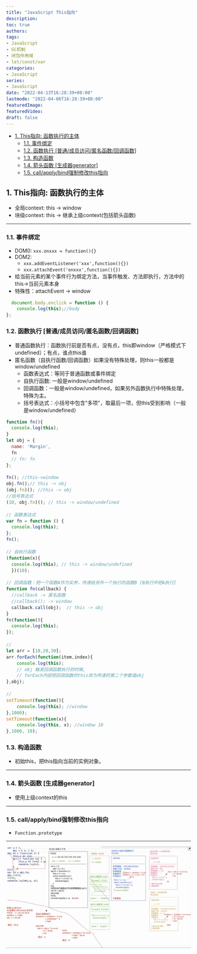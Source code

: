 ```yaml
---
title: "JavaScript This指向"
description:
toc: true
authors:
tags:
- JavaScript
- GC机制
- 闭包作用域
- let/const/var
categories:
- JavaScript
series:
- JavaScript
date: "2022-04-13T16:28:39+08:00"
lastmode: "2022-04-06T16:28:39+08:00"
featuredImage:
featuredVideo:
draft: false
---
```

- [1. This指向: 函数执行的主体](#1-this指向-函数执行的主体)
  - [1.1. 事件绑定](#11-事件绑定)
  - [1.2. 函数执行 [普通/成员访问/匿名函数/回调函数]](#12-函数执行-普通成员访问匿名函数回调函数)
  - [1.3. 构造函数](#13-构造函数)
  - [1.4. 箭头函数 [生成器generator]](#14-箭头函数-生成器generator)
  - [1.5. call/apply/bind强制修改this指向](#15-callapplybind强制修改this指向)

## 1. This指向: 函数执行的主体

- 全局context: this -> window
- 块级context: this -> 继承上级context(包括箭头函数)

---

### 1.1. 事件绑定

- DOM0: ```xxx.onxxx = function(){}```
- DOM2:
  - ```xxx.addEventListener('xxx',function(){})```  
  - ```xxx.attachEvent('onxxx',function(){})```
- 给当前元素的某个事件行为绑定方法，当事件触发、方法即执行，方法中的this->当前元素本身
- 特殊性：attachEvent -> window

```js
  document.body.onclick = function () {
    console.log(this);//body
};
```

### 1.2. 函数执行 [普通/成员访问/匿名函数/回调函数]

- 普通函数执行：函数执行前是否有点，没有点，this即window（严格模式下undefined）；有点，谁点this谁
- 匿名函数（自执行函数/回调函数）如果没有特殊处理，则this一般都是window/undefined
  - 函数表达式：等同于普通函数或事件绑定
  - 自执行函数: 一般是window/undefined
  - 回调函数：一般是window/undefined，如果另外函数执行中特殊处理，特殊为主。
  - 括号表达式：小括号中包含"多项"，取最后一项，但this受到影响（一般是window/undefined）

```js
function fn(){
  console.log(this);
}
let obj = {
  name: 'Margin',
  fn
  // fn: fn
};

fn(); //this->window
obj.fn();// this -> obj
(obj.fn)(); //this -> obj
//括号表达式
(10, obj.fn)(); // this -> window/undefined

// 函数表达式
var fn = function () {
  console.log(this);
};
fn();

// 自执行函数
(function(x){
  console.log(this); // this -> window/undefined
  })(10);

// 回调函数：把一个函数A作为实参，传递给另外一个执行的函数B [B执行中把A执行]
function fn(callback) {
  //callback -> 匿名函数
  //callback(); -> window
  callback.call(obj);  // this -> obj
}
fn(function(){
  console.log(this);
});

// 
let arr = [10,20,30];
arr.forEach(function(item,index){
    console.log(this); 
    // obj 触发回调函数执行的时候,
    // forEach内部把回调函数的this改为传递的第二个参数值obj
},obj);

//
setTimeout(function(){
    console.log(this); //window
},1000);
setTimeout(function(x){
    console.log(this, x); //window 10
},1000, 10);
```

### 1.3. 构造函数

- 初始this，把this指向当前的实例对象。

---

### 1.4. 箭头函数 [生成器generator]

- 使用上级context的this

---

### 1.5. call/apply/bind强制修改this指向

- ```Function.prototype```

---
![This例题](https://github.com/MarginLon/theImages/blob/master/This%E4%BE%8B%E9%A2%98.png?raw=true)
